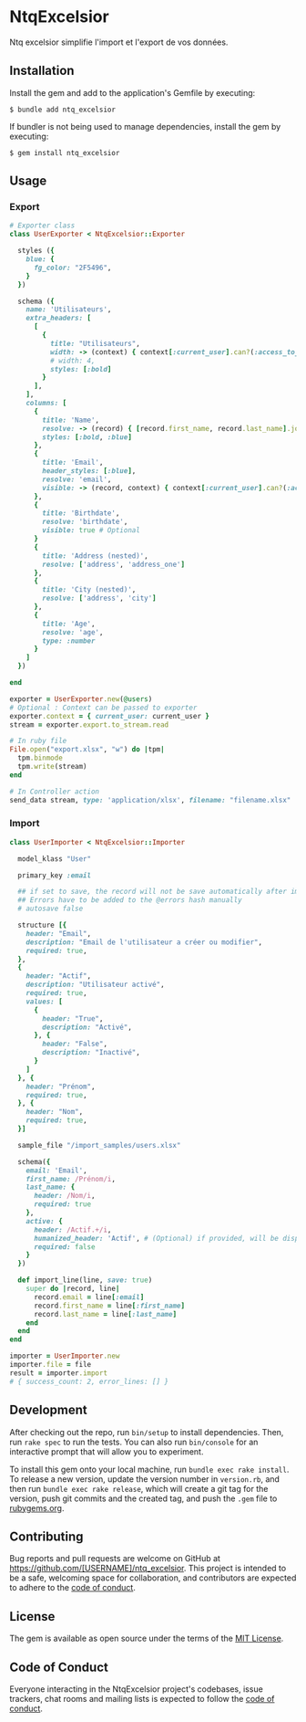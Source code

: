 # NtqExcelsior

Ntq excelsior simplifie l'import et l'export de vos données.

## Installation

Install the gem and add to the application's Gemfile by executing:

    $ bundle add ntq_excelsior

If bundler is not being used to manage dependencies, install the gem by executing:

    $ gem install ntq_excelsior

## Usage

### Export

```ruby
# Exporter class
class UserExporter < NtqExcelsior::Exporter

  styles ({
    blue: {
      fg_color: "2F5496",
    }
  })

  schema ({
    name: 'Utilisateurs',
    extra_headers: [
      [
        {
          title: "Utilisateurs",
          width: -> (context) { context[:current_user].can?(:access_to_email, User) ? 4 : 3 }
          # width: 4,
          styles: [:bold]
        }
      ],
    ],
    columns: [
      {
        title: 'Name',
        resolve: -> (record) { [record.first_name, record.last_name].join(' ') },
        styles: [:bold, :blue]
      },
      {
        title: 'Email',
        header_styles: [:blue],
        resolve: 'email',
        visible: -> (record, context) { context[:current_user].can?(:access_to_email, User) }
      },
      {
        title: 'Birthdate',
        resolve: 'birthdate',
        visible: true # Optional
      }
      {
        title: 'Address (nested)',
        resolve: ['address', 'address_one']
      },
      {
        title: 'City (nested)',
        resolve: ['address', 'city']
      },
      {
        title: 'Age',
        resolve: 'age',
        type: :number
      }
    ]
  })

end

exporter = UserExporter.new(@users)
# Optional : Context can be passed to exporter
exporter.context = { current_user: current_user }
stream = exporter.export.to_stream.read

# In ruby file
File.open("export.xlsx", "w") do |tpm|
  tpm.binmode
  tpm.write(stream)
end

# In Controller action
send_data stream, type: 'application/xlsx', filename: "filename.xlsx"
```

### Import

```ruby
class UserImporter < NtqExcelsior::Importer

  model_klass "User"

  primary_key :email

  ## if set to save, the record will not be save automatically after import_line
  ## Errors have to be added to the @errors hash manually
  # autosave false

  structure [{
    header: "Email",
    description: "Email de l'utilisateur a créer ou modifier",
    required: true,
  }, 
  {
    header: "Actif",
    description: "Utilisateur activé",
    required: true,
    values: [
      {
        header: "True",
        description: "Activé",
      }, {
        header: "False",
        description: "Inactivé",
      }
    ]
  }, {
    header: "Prénom",
    required: true,
  }, {
    header: "Nom",
    required: true,
  }]

  sample_file "/import_samples/users.xlsx"

  schema({
    email: 'Email',
    first_name: /Prénom/i,
    last_name: {
      header: /Nom/i,
      required: true
    },
    active: {
      header: /Actif.+/i,
      humanized_header: 'Actif', # (Optional) if provided, will be displayed instead regex in missing headers
      required: false
    }
  })

  def import_line(line, save: true)
    super do |record, line|
      record.email = line[:email]
      record.first_name = line[:first_name]
      record.last_name = line[:last_name]
    end
  end
end

importer = UserImporter.new
importer.file = file
result = importer.import
# { success_count: 2, error_lines: [] }
```

## Development

After checking out the repo, run `bin/setup` to install dependencies. Then, run `rake spec` to run the tests. You can also run `bin/console` for an interactive prompt that will allow you to experiment.

To install this gem onto your local machine, run `bundle exec rake install`. To release a new version, update the version number in `version.rb`, and then run `bundle exec rake release`, which will create a git tag for the version, push git commits and the created tag, and push the `.gem` file to [rubygems.org](https://rubygems.org).

## Contributing

Bug reports and pull requests are welcome on GitHub at https://github.com/[USERNAME]/ntq_excelsior. This project is intended to be a safe, welcoming space for collaboration, and contributors are expected to adhere to the [code of conduct](https://github.com/[USERNAME]/ntq_excelsior/blob/master/CODE_OF_CONDUCT.md).

## License

The gem is available as open source under the terms of the [MIT License](https://opensource.org/licenses/MIT).

## Code of Conduct

Everyone interacting in the NtqExcelsior project's codebases, issue trackers, chat rooms and mailing lists is expected to follow the [code of conduct](https://github.com/[USERNAME]/ntq_excelsior/blob/master/CODE_OF_CONDUCT.md).
